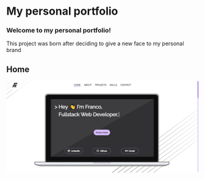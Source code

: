 # My personal portfolio
### Welcome to my personal portfolio! <br/>
 This project was born after deciding to give a new face to my personal brand

## Home
![Home page](./src/assets/Portada.jpg)
